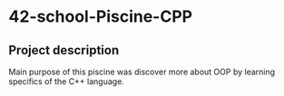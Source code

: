 # 42-school-Piscine-CPP

## Project description

Main purpose of this piscine was discover more about OOP by learning specifics of the C++ language.

